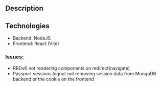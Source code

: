 ## Description

## Technologies
- Backend: NodeJS
- Frontend: React (Vite)

### Issues:

- RRDv6 not rendering components on redirect(navigate)
- Passport sessions logout not removing session data from MongoDB backend or the cookie on the frontend
